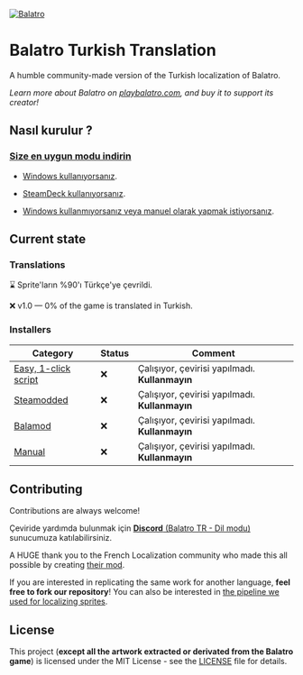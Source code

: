 [![Balatro](https://www.playbalatro.com/assets/logo2-C9SU2BrI.png)](https://www.playbalatro.com/)

# Balatro Turkish Translation

A humble community-made version of the Turkish localization of Balatro.

_Learn more about Balatro on [playbalatro.com](https://www.playbalatro.com/), and buy it to support its creator!_

## Nasıl kurulur ?

### [Size en uygun modu indirin](https://github.com/ceeprus/balatro-turkish-translations/releases/latest)

- [Windows kullanıyorsanız](QUICKSTART.md).

- [SteamDeck kullanıyorsanız](QUICKSTART_STEAMDECK.md).

- [Windows kullanmıyorsanız veya manuel olarak yapmak istiyorsanız](INSTALL.md).

## Current state

### Translations

⌛ Sprite'ların %90'ı Türkçe'ye çevrildi.

❌ v1.0 — 0% of the game is translated in Turkish.

### Installers

| Category                                      | Status | Comment                                        |
| --------------------------------------------- | ------ | ---------------------------------------------- |
| [Easy, 1-click script](QUICKSTART.md)         | ❌     | Çalışıyor, çevirisi yapılmadı. **Kullanmayın** |
| [Steamodded](INSTALL.md#via-un-mod)           | ❌     | Çalışıyor, çevirisi yapılmadı. **Kullanmayın** |
| [Balamod](https://github.com/balamod/balamod) | ❌     | Çalışıyor, çevirisi yapılmadı. **Kullanmayın** |
| [Manual](INSTALL.md#à-la-main)                | ❌     | Çalışıyor, çevirisi yapılmadı. **Kullanmayın** |

## Contributing

Contributions are always welcome!

Çeviride yardımda bulunmak için [**Discord** (Balatro TR - Dil modu)](https://discord.gg/dfy7b3zsVN) sunucumuza katılabilirsiniz.

A HUGE thank you to the French Localization community who made this all possible by creating [their mod](https://github.com/FrBmt-BIGetNouf/balatro-french-translations/).

If you are interested in replicating the same work for another language, **feel free to fork our repository**! You can also be interested in [the pipeline we used for localizing sprites](https://github.com/ceeprus/balatro-sprites-i18n).

## License

This project (**except all the artwork extracted or derivated from the Balatro game**) is licensed under the MIT License - see the [LICENSE](LICENSE) file for details.
